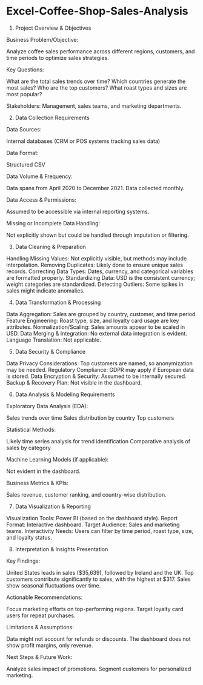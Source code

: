 # Excel-Coffee-Shop-Sales-Analysis
1. Project Overview & Objectives

Business Problem/Objective:

Analyze coffee sales performance across different regions, customers, and time periods to optimize sales strategies.

Key Questions:

What are the total sales trends over time?
Which countries generate the most sales?
Who are the top customers?
What roast types and sizes are most popular?

Stakeholders: Management, sales teams, and marketing departments.

2. Data Collection Requirements

Data Sources:

Internal databases (CRM or POS systems tracking sales data)

Data Format:

Structured CSV

Data Volume & Frequency:

Data spans from April 2020 to December 2021.
Data collected monthly.

Data Access & Permissions:

Assumed to be accessible via internal reporting systems.

Missing or Incomplete Data Handling:

Not explicitly shown but could be handled through imputation or filtering.

3. Data Cleaning & Preparation

Handling Missing Values: Not explicitly visible, but methods may include interpolation.
Removing Duplicates: Likely done to ensure unique sales records.
Correcting Data Types: Dates, currency, and categorical variables are formatted properly.
Standardizing Data: USD is the consistent currency; weight categories are standardized.
Detecting Outliers: Some spikes in sales might indicate anomalies.

4. Data Transformation & Processing

Data Aggregation: Sales are grouped by country, customer, and time period.
Feature Engineering: Roast type, size, and loyalty card usage are key attributes.
Normalization/Scaling: Sales amounts appear to be scaled in USD.
Data Merging & Integration: No external data integration is evident.
Language Translation: Not applicable.

5. Data Security & Compliance

Data Privacy Considerations: Top customers are named, so anonymization may be needed.
Regulatory Compliance: GDPR may apply if European data is stored.
Data Encryption & Security: Assumed to be internally secured.
Backup & Recovery Plan: Not visible in the dashboard.

6. Data Analysis & Modeling Requirements

Exploratory Data Analysis (EDA):

Sales trends over time
Sales distribution by country
Top customers

Statistical Methods:

Likely time series analysis for trend identification
Comparative analysis of sales by category

Machine Learning Models (if applicable):

Not evident in the dashboard.

Business Metrics & KPIs:

Sales revenue, customer ranking, and country-wise distribution.

7. Data Visualization & Reporting

Visualization Tools: Power BI (based on the dashboard style).
Report Format: Interactive dashboard.
Target Audience: Sales and marketing teams.
Interactivity Needs: Users can filter by time period, roast type, size, and loyalty status.

8. Interpretation & Insights Presentation

Key Findings:

United States leads in sales ($35,639), followed by Ireland and the UK.
Top customers contribute significantly to sales, with the highest at $317.
Sales show seasonal fluctuations over time.

Actionable Recommendations:

Focus marketing efforts on top-performing regions.
Target loyalty card users for repeat purchases.

Limitations & Assumptions:

Data might not account for refunds or discounts.
The dashboard does not show profit margins, only revenue.

Next Steps & Future Work:

Analyze sales impact of promotions.
Segment customers for personalized marketing.
